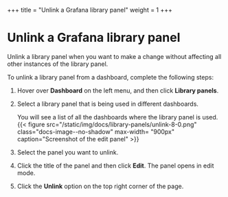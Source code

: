 +++
title = "Unlink a Grafana library panel"
weight = 1
+++

# Unlink a Grafana library panel

Unlink a library panel when you want to make a change without affecting all other instances of the library panel.

To unlink a library panel from a dashboard, complete the following steps:

1. Hover over **Dashboard** on the left menu, and then click **Library panels**.
1. Select a library panel that is being used in different dashboards.

   You will see a list of all the dashboards where the library panel is used.
   {{< figure src="/static/img/docs/library-panels/unlink-8-0.png" class="docs-image--no-shadow" max-width= "900px" caption="Screenshot of the edit panel" >}}

1. Select the panel you want to unlink.
1. Click the title of the panel and then click **Edit**. The panel opens in edit mode.
1. Click the **Unlink** option on the top right corner of the page.

